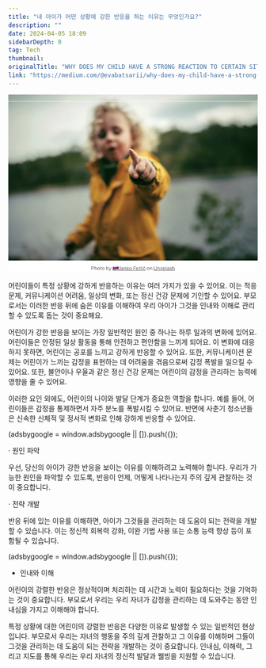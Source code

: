 ```yaml
---
title: "내 아이가 어떤 상황에 강한 반응을 하는 이유는 무엇인가요?"
description: ""
date: 2024-04-05 18:09
sidebarDepth: 0
tag: Tech
thumbnail: 
originalTitle: "WHY DOES MY CHILD HAVE A STRONG REACTION TO CERTAIN SITUATIONS?"
link: "https://medium.com/@evabatsarii/why-does-my-child-have-a-strong-reaction-to-certain-situations-95d12a61df3d"
---
```



![WHYDOESMYCHILDHAVEASTRONGREACTIONTOCERTAINSITUATIONS_0](./img/WHYDOESMYCHILDHAVEASTRONGREACTIONTOCERTAINSITUATIONS_0.png)

어린이들이 특정 상황에 강하게 반응하는 이유는 여러 가지가 있을 수 있어요. 이는 적응 문제, 커뮤니케이션 어려움, 일상의 변화, 또는 정신 건강 문제에 기인할 수 있어요. 부모로서는 이러한 반응 뒤에 숨은 이유를 이해하여 우리 아이가 그것을 인내와 이해로 관리할 수 있도록 돕는 것이 중요해요.

어린이가 강한 반응을 보이는 가장 일반적인 원인 중 하나는 하루 일과의 변화에 있어요. 어린이들은 안정된 일상 활동을 통해 안전하고 편안함을 느끼게 되어요. 이 변화에 대응하지 못하면, 어린이는 공포를 느끼고 강하게 반응할 수 있어요. 또한, 커뮤니케이션 문제는 어린이가 느끼는 감정을 표현하는 데 어려움을 겪음으로써 감정 폭발을 일으킬 수 있어요. 또한, 불안이나 우울과 같은 정신 건강 문제는 어린이의 감정을 관리하는 능력에 영향을 줄 수 있어요.

이러한 요인 외에도, 어린이의 나이와 발달 단계가 중요한 역할을 합니다. 예를 들어, 어린이들은 감정을 통제하면서 자주 분노를 폭발시킬 수 있어요. 반면에 사춘기 청소년들은 신속한 신체적 및 정서적 변화로 인해 강하게 반응할 수 있어요.

<!-- ui-log 수평형 -->
<ins class="adsbygoogle"
  style="display:block"
  data-ad-client="ca-pub-4877378276818686"
  data-ad-slot="9743150776"
  data-ad-format="auto"
  data-full-width-responsive="true"></ins>
<component is="script">
(adsbygoogle = window.adsbygoogle || []).push({});
</component>

· 원인 파악

우선, 당신의 아이가 강한 반응을 보이는 이유를 이해하려고 노력해야 합니다. 우리가 가능한 원인을 파악할 수 있도록, 반응이 언제, 어떻게 나타나는지 주의 깊게 관찰하는 것이 중요합니다.

· 전략 개발

반응 뒤에 있는 이유를 이해하면, 아이가 그것들을 관리하는 데 도움이 되는 전략을 개발할 수 있습니다. 이는 정신적 회복력 강화, 이완 기법 사용 또는 소통 능력 향상 등이 포함될 수 있습니다.

<!-- ui-log 수평형 -->
<ins class="adsbygoogle"
  style="display:block"
  data-ad-client="ca-pub-4877378276818686"
  data-ad-slot="9743150776"
  data-ad-format="auto"
  data-full-width-responsive="true"></ins>
<component is="script">
(adsbygoogle = window.adsbygoogle || []).push({});
</component>

- 인내와 이해

어린이의 강렬한 반응은 정상적이며 처리하는 데 시간과 노력이 필요하다는 것을 기억하는 것이 중요합니다. 부모로서 우리는 우리 자녀가 감정을 관리하는 데 도와주는 동안 인내심을 가지고 이해해야 합니다.

특정 상황에 대한 어린이의 강렬한 반응은 다양한 이유로 발생할 수 있는 일반적인 현상입니다. 부모로서 우리는 자녀의 행동을 주의 깊게 관찰하고 그 이유를 이해하며 그들이 그것을 관리하는 데 도움이 되는 전략을 개발하는 것이 중요합니다. 인내심, 이해력, 그리고 지도를 통해 우리는 우리 자녀의 정신적 발달과 웰빙을 지원할 수 있습니다.